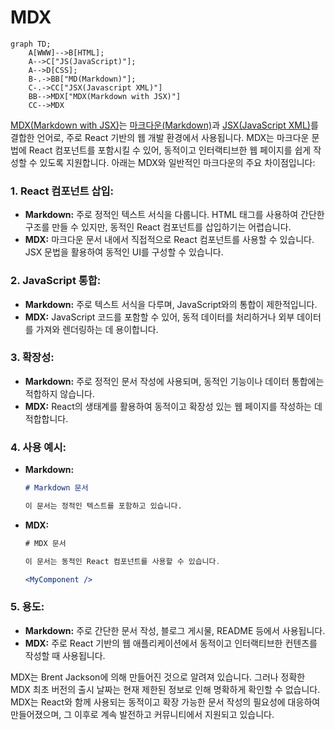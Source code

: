 # MDX

```mermaid
graph TD;
    A[WWW]-->B[HTML];
    A-->C["JS(JavaScript)"];
    A-->D[CSS];
    B-.->BB["MD(Markdown)"];
    C-.->CC["JSX(Javascript XML)"]
    BB-->MDX["MDX(Markdown with JSX)"]
    CC-->MDX
```

[MDX(Markdown with JSX)](https://mdxjs.com/)는 [마크다운(Markdown)](./markdown)과 [JSX(JavaScript XML)](https://ko.legacy.reactjs.org/docs/introducing-jsx.html)를 결합한 언어로, 주로 React 기반의 웹 개발 환경에서 사용됩니다. MDX는 마크다운 문법에 React 컴포넌트를 포함시킬 수 있어, 동적이고 인터랙티브한 웹 페이지를 쉽게 작성할 수 있도록 지원합니다. 아래는 MDX와 일반적인 마크다운의 주요 차이점입니다:

### 1. **React 컴포넌트 삽입:**

- **Markdown:** 주로 정적인 텍스트 서식을 다룹니다. HTML 태그를 사용하여 간단한 구조를 만들 수 있지만, 동적인 React 컴포넌트를 삽입하기는 어렵습니다.
- **MDX:** 마크다운 문서 내에서 직접적으로 React 컴포넌트를 사용할 수 있습니다. JSX 문법을 활용하여 동적인 UI를 구성할 수 있습니다.

### 2. **JavaScript 통합:**

- **Markdown:** 주로 텍스트 서식을 다루며, JavaScript와의 통합이 제한적입니다.
- **MDX:** JavaScript 코드를 포함할 수 있어, 동적 데이터를 처리하거나 외부 데이터를 가져와 렌더링하는 데 용이합니다.

### 3. **확장성:**

- **Markdown:** 주로 정적인 문서 작성에 사용되며, 동적인 기능이나 데이터 통합에는 적합하지 않습니다.
- **MDX:** React의 생태계를 활용하여 동적이고 확장성 있는 웹 페이지를 작성하는 데 적합합니다.

### 4. **사용 예시:**

- **Markdown:**

  ```markdown
  # Markdown 문서

  이 문서는 정적인 텍스트를 포함하고 있습니다.
  ```

- **MDX:**

  ```jsx
  # MDX 문서

  이 문서는 동적인 React 컴포넌트를 사용할 수 있습니다.

  <MyComponent />
  ```

### 5. **용도:**

- **Markdown:** 주로 간단한 문서 작성, 블로그 게시물, README 등에서 사용됩니다.
- **MDX:** 주로 React 기반의 웹 애플리케이션에서 동적이고 인터랙티브한 컨텐츠를 작성할 때 사용됩니다.

MDX는 Brent Jackson에 의해 만들어진 것으로 알려져 있습니다. 그러나 정확한 MDX 최초 버전의 출시 날짜는 현재 제한된 정보로 인해 명확하게 확인할 수 없습니다. MDX는 React와 함께 사용되는 동적이고 확장 가능한 문서 작성의 필요성에 대응하여 만들어졌으며, 그 이후로 계속 발전하고 커뮤니티에서 지원되고 있습니다.
